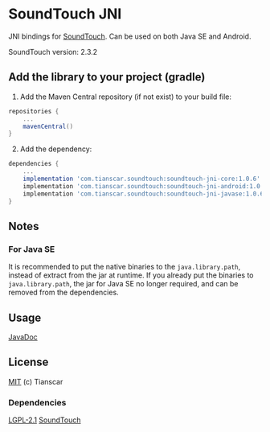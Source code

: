 # SoundTouch JNI

JNI bindings for [SoundTouch](https://www.surina.net/soundtouch). Can be used on both Java SE and Android.

SoundTouch version: 2.3.2

## Add the library to your project (gradle)
1. Add the Maven Central repository (if not exist) to your build file:
```groovy
repositories {
    ...
    mavenCentral()
}
```

2. Add the dependency:
```groovy
dependencies {
    ...
    implementation 'com.tianscar.soundtouch:soundtouch-jni-core:1.0.6'    // core
    implementation 'com.tianscar.soundtouch:soundtouch-jni-android:1.0.6' // Android
    implementation 'com.tianscar.soundtouch:soundtouch-jni-javase:1.0.6'  // Java SE
}
```

## Notes
### For Java SE
It is recommended to put the native binaries to the `java.library.path`, instead of extract from the jar at runtime.
If you already put the binaries to `java.library.path`, the jar for Java SE no longer required, and can be removed from the dependencies.

## Usage
[JavaDoc](https://docs.tianscar.com/soundtouch-jni)

## License
[MIT](https://github.com/Tianscar/soundtouchjni/blob/main/LICENSE) (c) Tianscar  

### Dependencies
[LGPL-2.1](https://codeberg.org/soundtouch/soundtouch/src/branch/master/COPYING.TXT) [SoundTouch](https://codeberg.org/soundtouch/soundtouch)
